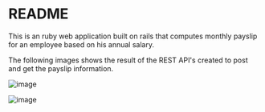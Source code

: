 # README

This is an ruby web application built on rails that computes monthly payslip for an employee based on his annual salary.

The following images shows the result of the REST API's created to post and get the payslip information.

![image](https://user-images.githubusercontent.com/14215557/221846542-e2de6ff2-e1f3-43d2-9524-7224d6789438.png)

![image](https://user-images.githubusercontent.com/14215557/221846809-0ff6b46c-8249-4270-8040-57ec14c5bfbb.png)

